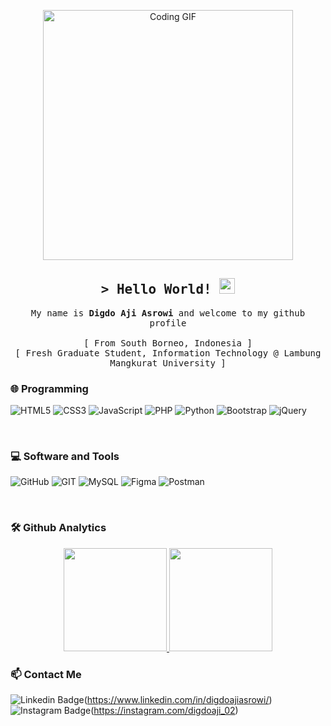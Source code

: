 <p align="center">
    <img src="https://media.giphy.com/media/PI3QGKFN6XZUCMMqJm/giphy.gif" alt="Coding GIF" width="400">
</p>

<!-- Introduction -->
<h2 align="center">
    <samp>&gt; Hello World! <img src="https://emojis.slackmojis.com/emojis/images/1681339332/65209/world-on-fire.gif?1681339332" height="25px"></samp>
</h2>
<p align="center">
  <samp>
    My name is <b>Digdo Aji Asrowi</b> and welcome to my github profile
    <br>
    <br>
    [ From South Borneo, Indonesia ]
    <br>
    [ Fresh Graduate Student, Information Technology @ Lambung Mangkurat University ]
    <br>
  </samp>
</p>

### 🌐 Programming
![HTML5](https://img.shields.io/badge/html5-%23E34F26.svg?style=for-the-badge&logo=html5&logoColor=white) 
![CSS3](https://img.shields.io/badge/css3-%231572B6.svg?style=for-the-badge&logo=css3&logoColor=white) 
![JavaScript](https://img.shields.io/badge/javascript-%23323330.svg?style=for-the-badge&logo=javascript&logoColor=%23F7DF1E)
![PHP](https://img.shields.io/badge/php-%23777BB4.svg?style=for-the-badge&logo=php&logoColor=white)
![Python](https://img.shields.io/badge/python-3670A0?style=for-the-badge&logo=python&logoColor=ffdd54)
![Bootstrap](https://img.shields.io/badge/bootstrap-%23563D7C.svg?style=for-the-badge&logo=bootstrap&logoColor=white) 
![jQuery](https://img.shields.io/badge/jquery-%230769AD.svg?style=for-the-badge&logo=jquery&logoColor=white) 

<!-- <a href="https://www.w3.org/html/" target="_blank"><img align="left" alt="HTML5 Logo" width="26px" src="https://raw.githubusercontent.com/github/explore/80688e429a7d4ef2fca1e82350fe8e3517d3494d/topics/html/html.png" /></a>
<a href="https://www.w3schools.com/css/" target="_blank"><img align="left" alt="CSS3 Logo" width="26px" src="https://raw.githubusercontent.com/github/explore/80688e429a7d4ef2fca1e82350fe8e3517d3494d/topics/css/css.png" /></a>
<a href="https://www.w3schools.com/js/" target="_blank"><img align="left" alt="Javascript Logo" width="26px" src="https://www.freepnglogos.com/uploads/javascript-png/js-logo-png-5.png" /></a> -->

<br />

### 💻 Software and Tools

![GitHub](https://img.shields.io/badge/GitHub-%23121011.svg?style=for-the-badge&logo=github&logoColor=white) 
![GIT](https://img.shields.io/badge/Git-fc6d26?style=for-the-badge&logo=git&logoColor=white)
![MySQL](https://img.shields.io/badge/mysql-%2300f.svg?style=for-the-badge&logo=mysql&logoColor=white)
![Figma](https://img.shields.io/badge/figma-%23F24E1E.svg?style=for-the-badge&logo=figma&logoColor=white)
![Postman](https://img.shields.io/badge/Postman-FF6C37?style=for-the-badge&logo=postman&logoColor=white) 

<!-- <img align="left" alt="Visual Studio Code Logo" width="26px" src="https://raw.githubusercontent.com/github/explore/80688e429a7d4ef2fca1e82350fe8e3517d3494d/topics/visual-studio-code/visual-studio-code.png" />
<a href="https://git-scm.com/" target="_blank"> <img align="left" alt="git" width="26px" src="https://www.vectorlogo.zone/logos/git-scm/git-scm-icon.svg"/> </a>
<a href="https://github.com/digdoaji" target="_blank"> <img align="left" alt="GitHub Logo" width="26px" src="https://github.com/Aakarsh-B/trying-repos/blob/master/github.svg" /> </a>
<a href="https://www.figma.com" target="_blank"> <img align="left" alt="Figma Logo" width="26px" src="https://i.pinimg.com/originals/17/06/c9/1706c9f16bd08eb5e03f1df3e0a94a1c.png"/> </a>
<a href="https://www.photoshop.com" target="_blank"> <img align="left" alt="Photoshop Logo" width="26px" src="https://github.com/Aakarsh-B/trying-repos/blob/master/photoshop.png?raw=true"/> </a> -->

<br />

### 🛠️ Github Analytics

<p align="center" width="100vw">
<a href="https://github.com/DigdoAji" width="100vw">
  <img height="165em" src="https://github-readme-stats-eight-theta.vercel.app/api?username=DigdoAji&show_icons=true&theme=algolia&hide_border=true&include_all_commits=true&count_private=true"/>
  <img height="165em" src="https://github-readme-stats-eight-theta.vercel.app/api/top-langs/?username=DigdoAji&layout=compact&hide_border=true&langs_count=8&theme=algolia"/>
</a>
</p>

<!-- My Contact -->

### 📫 Contact Me

![Linkedin Badge](https://img.shields.io/badge/-digdoajiasrowi-blue?style=flat-square&logo=Linkedin&logoColor=white&link=https://www.linkedin.com/in/digdoajiasrowi/)(https://www.linkedin.com/in/digdoajiasrowi/) 
![Instagram Badge](https://img.shields.io/badge/-@digdoaji_02-DD2A7B?style=flat-square&labelColor=DD2A7B&logo=instagram&logoColor=white&link=https://instagram.com/digdoaji_02)(https://instagram.com/digdoaji_02)

<!-- [![Gmail Badge](https://img.shields.io/badge/-hey@digdoaji.me-c14438?style=flat-square&logo=Gmail&logoColor=white&link=mailto:hey@digdoaji.me)](mailto:hey@digdoaji.me) -->
